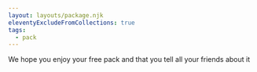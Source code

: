 ```yaml
---
layout: layouts/package.njk
eleventyExcludeFromCollections: true
tags:
  - pack
---
```


We hope you enjoy your free pack and that you tell all your friends about it
